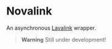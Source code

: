 # Novalink

An asynchronous [Lavalink](https://github.com/freyacodes/Lavalink) wrapper.

> **Warning**
> Still under development!